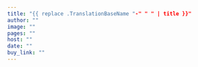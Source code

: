 ```yaml
---
title: "{{ replace .TranslationBaseName "-" " " | title }}"
author: ""
image: ""
pages: ""
host: ""
date: ""
buy_link: ""
---
```


